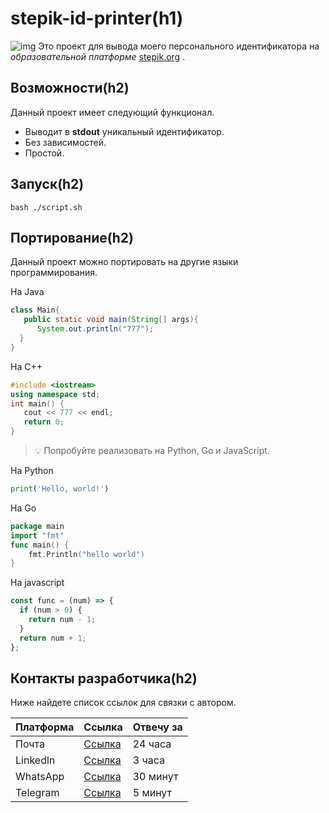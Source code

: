 # stepik-id-printer(h1) 
![img](https://ucarecdn.com/02b8ff49-8f2b-4ce9-be84-7d4bdc6b9b67/) 
Это проект для выводa моего персонального идентификатора на _образовательной платформе_ [stepik.org](https://welcome.stepik.org/ru) .

## Возможности(h2)

Данный проект имеет следующий функционал.
- Выводит в **stdout** уникальный идентификатор.
- Без зависимостей.
- Простой.
## Запуск(h2)

`bash ./script.sh`
## Портирование(h2)

Данный проект можно портировать на другие языки программирования.

На Java

```java
class Main{
   public static void main(String[] args){
      System.out.println("777");
  }
}
```
На C++

```C++
#include <iostream>
using namespace std;
int main() {
   cout << 777 << endl;
   return 0;
}
```
> :bulb: Попробуйте реализовать на Python, Go и JavaScript.

На Python
```python
print('Hello, world!')
```
На Go
```Go
package main
import "fmt"
func main() {
    fmt.Println("hello world")
}
```
На javascript

```javascript
const func = (num) => {
  if (num > 0) {
    return num - 1;
  }
  return num + 1;
};
```

## Контакты разработчика(h2)

Ниже найдете список ссылок для связки с автором.

| Платформа   | Ссылка      | Отвечу за |
| ----------- | ----------- |-----------| 
| Почта       | [Ссылка][1] | 24 часа   |
| Linkedln    | [Ссылка][1] | 3 часа    |
| WhatsApp    | [Ссылка][1] | 30 минут  |
| Telegram    | [Ссылка][1] | 5 минут   |

[1]:https://w.wiki/qYn



